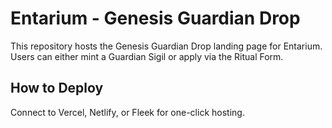 
# Entarium - Genesis Guardian Drop

This repository hosts the Genesis Guardian Drop landing page for Entarium.
Users can either mint a Guardian Sigil or apply via the Ritual Form.

## How to Deploy
Connect to Vercel, Netlify, or Fleek for one-click hosting.
